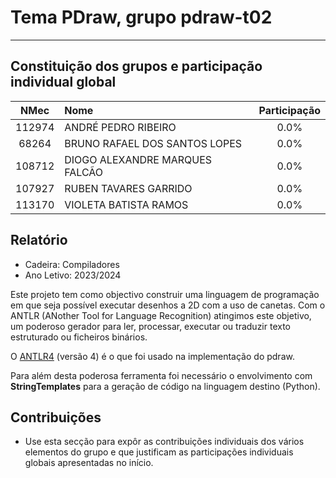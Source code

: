 # Tema **PDraw**, grupo **pdraw-t02**
-----

## Constituição dos grupos e participação individual global

| NMec | Nome | Participação |
|:---:|:---|:---:|
| 112974 | ANDRÉ PEDRO RIBEIRO | 0.0% |
|  68264 | BRUNO RAFAEL DOS SANTOS LOPES | 0.0% |
| 108712 | DIOGO ALEXANDRE MARQUES FALCÃO | 0.0% |
| 107927 | RUBEN TAVARES GARRIDO | 0.0% |
| 113170 | VIOLETA BATISTA RAMOS | 0.0% |

## Relatório

 - Cadeira: Compiladores
 - Ano Letivo: 2023/2024

Este projeto tem como objectivo construir uma linguagem de programação em que seja possível executar desenhos a 2D com a uso de canetas. Com o ANTLR (ANother Tool for Language Recognition) atingimos este objetivo, um poderoso gerador para ler, processar, executar ou traduzir texto estruturado ou ficheiros binários.

O [ANTLR4](https://www.antlr.org/download.html) (versão 4) é o que foi usado na implementação do pdraw.

Para além desta poderosa ferramenta foi necessário o envolvimento com __StringTemplates__ para a geração de código na linguagem destino (Python).



## Contribuições

- Use esta secção para expôr as contribuições individuais dos vários elementos do grupo e que
  justificam as participações individuais globais apresentadas no início.
